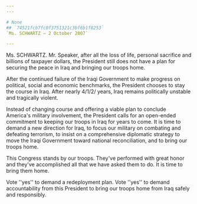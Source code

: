 ```yaml
---
---

# None
## `74521fcb7fc0f3751321c3bf6b1f8253`
`Ms. SCHWARTZ — 2 October 2007`

---
```



Ms. SCHWARTZ. Mr. Speaker, after all the loss of life, personal 
sacrifice and billions of taxpayer dollars, the President still does 
not have a plan for securing the peace in Iraq and bringing our troops 
home.

After the continued failure of the Iraqi Government to make progress 
on political, social and economic benchmarks, the President chooses to 
stay the course in Iraq. After nearly 4/1/2/ years, Iraq remains 
politically unstable and tragically violent.

Instead of changing course and offering a viable plan to conclude 
America's military involvement, the President calls for an open-ended 
commitment to keeping our troops in Iraq for years to come. It is time 
to demand a new direction for Iraq, to focus our military on combating 
and defeating terrorism, to insist on a comprehensive diplomatic 
strategy to move the Iraqi Government toward national reconciliation, 
and to bring our troops home.

This Congress stands by our troops. They've performed with great 
honor and they've accomplished all that we have asked them to do. It is 
time to bring them home.

Vote ''yes'' to demand a redeployment plan. Vote ''yes'' to demand 
accountability from this President to bring our troops home from Iraq 
safely and responsibly.

